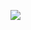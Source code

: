 ![](http://www.plantuml.com/plantuml/proxy?cache=no&src=...https://raw.githubusercontent.com/oleksandrblazhko/ai201-tsigankova/laboratory-work-7/2-SoftwareDesign/2.7-PlantUML/UML-Deployment.puml)
